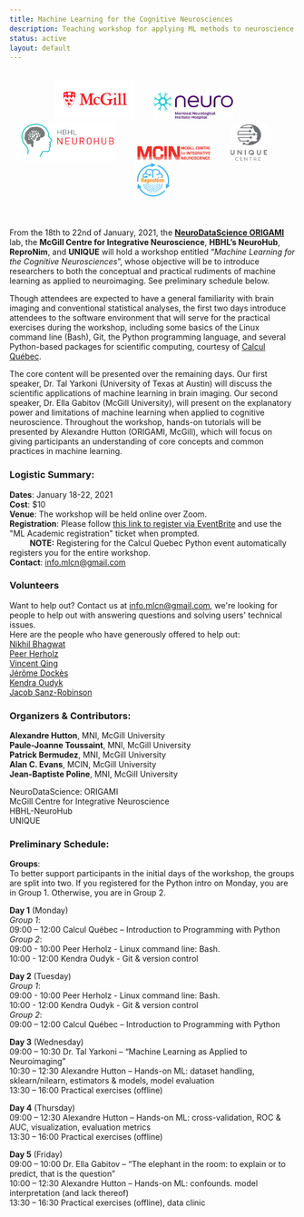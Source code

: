 ```yaml
---
title: Machine Learning for the Cognitive Neurosciences
description: Teaching workshop for applying ML methods to neuroscience
status: active
layout: default
---
```

<br>
<div style="text-align:center">
<img src="/img/logos/mcgill_logo.jpg" width="140" height="70">   
<!-- img src="/img/logos/neuro.png" width="210" height="70" -->  
&nbsp; &nbsp; &nbsp; &nbsp; <img src="/img/logos/neuro.png" width="140" height="47">   
<!-- /div -->
<!-- div style="text-align:center" -->
<!-- img src="/img/logos/hbhl_logo_en_pantone.png" width="210" height="70" -->
&nbsp; &nbsp; &nbsp; &nbsp; <img src="/img/logos/logo-neurohub.png" width="170" height="70">   
&nbsp; &nbsp; &nbsp; &nbsp; <img src="/img/logos/MCIN-logo-V01.png" width="131" height="27">   
&nbsp; &nbsp; &nbsp; &nbsp; <img src="/img/logos/unique-logo.png" width="64" height="64">
&nbsp; &nbsp; &nbsp; &nbsp; <img src="/img/logos/repronim.png" width="64" height="64">
</div>
<br>
<br>

From the 18th to 22nd of January, 2021, the **[NeuroDataScience ORIGAMI](https://neurodatascience.github.io/)** lab, the **McGill Centre for Integrative Neuroscience**, **HBHL’s NeuroHub**, **ReproNim**, and **UNIQUE** will hold a workshop entitled “*Machine Learning for the Cognitive Neurosciences*”, whose objective will be to introduce researchers to both the conceptual and practical rudiments of machine learning as applied to neuroimaging. See preliminary schedule below.  

Though attendees are expected to have a general familiarity with brain imaging and conventional statistical analyses, the first two days introduce attendees to the software environment that will serve for the practical exercises during the workshop, including some basics of the Linux command line (Bash), Git, the Python programming language, and several Python-based packages for scientific computing, courtesy of [Calcul Québec](http://www.calculquebec.ca/).  

The core content will be presented over the remaining days. Our first speaker, Dr. Tal Yarkoni (University of Texas at Austin) will discuss the scientific applications of machine learning in brain imaging. Our second speaker, Dr. Ella Gabitov (McGill University), will present on the explanatory power and limitations of machine learning when applied to cognitive neuroscience. Throughout the workshop, hands-on tutorials will be presented by Alexandre Hutton (ORIGAMI, McGill), which will focus on giving participants an understanding of core concepts and common practices in machine learning.  

### Logistic Summary:
**Dates**: January 18-22, 2021  
**Cost**: $10  
**Venue**: The workshop will be held online over Zoom.  
**Registration**: Please follow [this link to register via EventBrite](https://www.eventbrite.ca/e/introduction-to-programming-with-python-online-pyt101-registration-131360136705?discount=python_cq) and use the "ML Academic registration" ticket when prompted.  
&nbsp;&nbsp;&nbsp;&nbsp;&nbsp;&nbsp;&nbsp;&nbsp;&nbsp;**NOTE:** Registering for the Calcul Quebec Python event automatically registers you for the entire workshop.  
**Contact**: info.mlcn@gmail.com  

### Volunteers  
Want to help out? Contact us at info.mlcn@gmail.com, we're looking for people to help out with answering questions and solving users' technical issues.  
Here are the people who have generously offered to help out:  
[﻿Nikhil Bhagwat](https://github.com/nikhil153)  
[Peer Herholz](https://peerherholz.github.io/)  
[Vincent Qing](https://github.com/Vincent-wq)  
[Jérôme Dockès](https://jeromedockes.github.io/)  
[Kendra Oudyk](https://koudyk.github.io/)  
[Jacob Sanz-Robinson](https://jacobsanz97.github.io/)  
  
### Organizers & Contributors:  
**Alexandre Hutton**, MNI, McGill University  
**Paule-Joanne Toussaint**, MNI, McGill University  
**Patrick Bermudez**, MNI, McGill University  
**Alan C. Evans**, MCIN, McGill University  
**Jean-Baptiste Poline**, MNI, McGill University  
  
NeuroDataScience: ORIGAMI  
McGill Centre for Integrative Neuroscience  
HBHL-NeuroHub   
UNIQUE

### Preliminary Schedule:  
**Groups**:  
To better support participants in the initial days of the workshop, the groups are split into two. If you registered for the Python intro on Monday, you are in Group 1. Otherwise, you are in Group 2.  
  

**Day 1** (Monday)  
_Group 1_:  
09:00 – 12:00 Calcul Québec – Introduction to Programming with Python  
_Group 2_:  
09:00 - 10:00 Peer Herholz - Linux command line: Bash.  
10:00 - 12:00 Kendra Oudyk - Git & version control  
  
**Day 2** (Tuesday)  
_Group 1_:  
09:00 - 10:00 Peer Herholz - Linux command line: Bash.  
10:00 - 12:00 Kendra Oudyk - Git & version control  
_Group 2_:  
09:00 – 12:00 Calcul Québec – Introduction to Programming with Python  
  
**Day 3** (Wednesday)  
09:00 – 10:30 Dr. Tal Yarkoni – “Machine Learning as Applied to Neuroimaging”  
10:30 – 12:30 Alexandre Hutton – Hands-on ML: dataset handling, sklearn/nilearn, estimators & models, model evaluation  
13:30 – 16:00 Practical exercises (offline)  
  
**Day 4** (Thursday)  
09:00 – 12:30 Alexandre Hutton – Hands-on ML: cross-validation,  ROC & AUC, visualization, evaluation metrics  
13:30 – 16:00 Practical exercises (offline)  
  
**Day 5** (Friday)  
09:00 – 10:00 Dr. Ella Gabitov – “The elephant in the room: to explain or to predict, that is the question”  
10:00 – 12:30 Alexandre Hutton – Hands-on ML: confounds. model interpretation (and lack thereof)  
13:30 – 16:30 Practical exercises (offline), data clinic  
